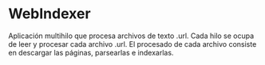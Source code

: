 # WebIndexer
Aplicación multihilo que procesa archivos de texto .url. Cada hilo se ocupa de leer y procesar cada archivo .url. El procesado de cada archivo consiste en descargar las páginas, parsearlas e indexarlas.
